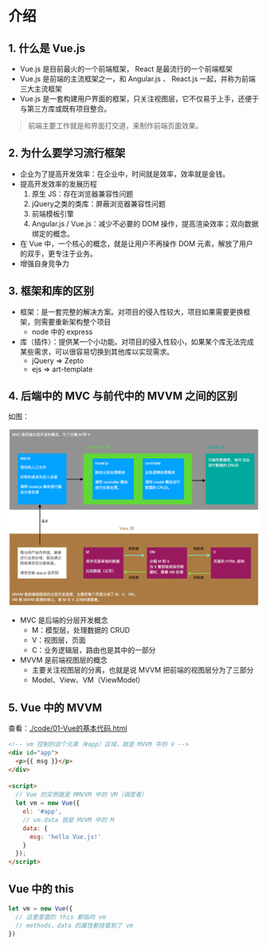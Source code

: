  # 介绍

## 1. 什么是 Vue.js

* Vue.js 是目前最火的一个前端框架， React 是最流行的一个前端框架
* Vue.js 是前端的主流框架之一，和 Angular.js 、 React.js 一起，并称为前端三大主流框架
* Vue.js 是一套构建用户界面的框架，只关注视图层，它不仅易于上手，还便于与第三方库或既有项目整合。
  
>前端主要工作就是和界面打交道，来制作前端页面效果。

## 2. 为什么要学习流行框架

* 企业为了提高开发效率：在企业中，时间就是效率，效率就是金钱。
* 提高开发效率的发展历程
  1. 原生 JS：存在浏览器兼容性问题 
  2. jQuery之类的类库：屏蔽浏览器兼容性问题 
  3. 前端模板引擎
  4. Angular.js / Vue.js：减少不必要的 DOM 操作，提高渲染效率；双向数据绑定的概念。
* 在 Vue 中，一个核心的概念，就是让用户不再操作 DOM 元素，解放了用户的双手，更专注于业务。
* 增强自身竞争力

## 3. 框架和库的区别

* 框架：是一套完整的解决方案。对项目的侵入性较大，项目如果需要更换框架，则需要重新架构整个项目
  * node 中的 express
* 库（插件）：提供某一个小功能。对项目的侵入性较小，如果某个库无法完成某些需求，可以很容易切换到其他库以实现需求。
  * jQuery => Zepto
  * ejs => art-template

## 4. 后端中的 MVC 与前代中的 MVVM 之间的区别

如图：

![./images/1.1.png](./images/1.1.png)

* MVC 是后端的分层开发概念
  * M：模型层，处理数据的 CRUD
  * V：视图层，页面
  * C：业务逻辑层，路由也是其中的一部分
* MVVM 是前端视图层的概念
  * 主要关注视图层的分离，也就是说 MVVM 把前端的视图层分为了三部分
  * Model、View、VM（ViewModel）

## 5. Vue 中的 MVVM

查看：[./code/01-Vue的基本代码.html](./code/01-Vue的基本代码.html)

```html
<!-- vm 控制的这个元素（#app）区域，就是 MVVM 中的 V -->
<div id="app">
  <p>{{ msg }}</p>
</div>

<script>
  // Vue 的实例就是 MMVVM 中的 VM（调度者）
  let vm = new Vue({
    el: '#app',
    // vm.data 就是 MVVM 中的 M
    data: {
      msg: 'hello Vue.js!'
    }
  });
</script>
```

## Vue 中的 this

```javascript
let vm = new Vue({
  // 这里里面的 this 都指向 vm
  // methods、data 的属性都挂载到了 vm
})
```